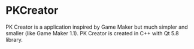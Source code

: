 # PKCreator
PK Creator is a application inspired by Game Maker but much simpler and smaller (like Game Maker 1.1). PK Creator is created in C++ with Qt 5.8 library.
